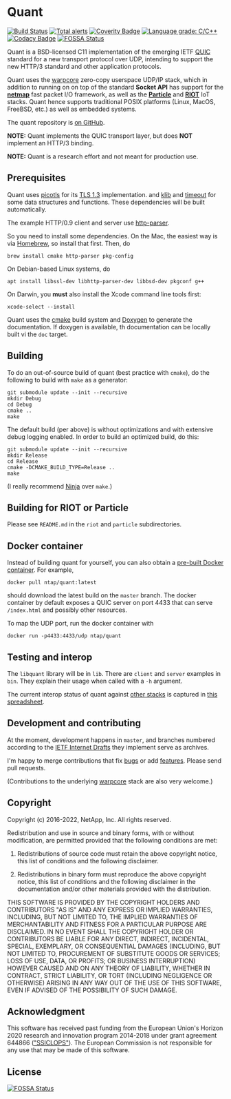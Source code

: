# Quant

[![Build Status](https://travis-ci.com/NTAP/quant.svg?branch=master)](https://travis-ci.com/github/NTAP/quant)
[![Total alerts](https://img.shields.io/lgtm/alerts/g/NTAP/quant.svg?logo=lgtm&logoWidth=18)](https://lgtm.com/projects/g/NTAP/quant/alerts/)
[![Coverity Badge](https://scan.coverity.com/projects/13161/badge.svg)](https://scan.coverity.com/projects/ntap-quant)
[![Language grade: C/C++](https://img.shields.io/lgtm/grade/cpp/g/NTAP/quant.svg?logo=lgtm&logoWidth=18)](https://lgtm.com/projects/g/NTAP/quant/context:cpp)
[![Codacy Badge](https://app.codacy.com/project/badge/Grade/b01870db4e774aa2b17fc0955cf374b3)](https://www.codacy.com/manual/larseggert/quant?utm_source=github.com&amp;utm_medium=referral&amp;utm_content=NTAP/quant&amp;utm_campaign=Badge_Grade)
[![FOSSA Status](https://app.fossa.com/api/projects/git%2Bgithub.com%2Flarseggert%2Fquant.svg?type=shield)](https://app.fossa.com/projects/git%2Bgithub.com%2Flarseggert%2Fquant?ref=badge_shield)

Quant is a BSD-licensed C11 implementation of the emerging IETF
[QUIC](https://quicwg.github.io/) standard for a new transport protocol over
UDP, intending to support the new HTTP/3 standard and other application
protocols.

Quant uses the [warpcore](https://github.com/NTAP/warpcore) zero-copy userspace
UDP/IP stack, which in addition to running on on top of the standard **Socket
API** has support for the **[netmap](http://info.iet.unipi.it/~luigi/netmap/)**
fast packet I/O framework, as well as the
**[Particle](https://github.com/particle-iot/device-os)** and
**[RIOT](http://riot-os.org/)** IoT stacks. Quant hence supports traditional
POSIX platforms (Linux, MacOS, FreeBSD, etc.) as well as embedded systems.

The quant repository is [on GitHub](https://github.com/NTAP/quant).

**NOTE:** Quant implements the QUIC transport layer, but does **NOT** implement
an HTTP/3 binding.

**NOTE:** Quant is a research effort and not meant for production use.

## Prerequisites

Quant uses [picotls](https://github.com/h2o/picotls) for its [TLS
1.3](https://datatracker.ietf.org/doc/draft-ietf-tls-tls13/) implementation. and
[klib](https://github.com/attractivechaos/klib) and
[timeout](http://25thandclement.com/~william/projects/timeout.c.html) for some
data structures and functions. These dependencies will be built automatically.

The example HTTP/0.9 client and server use
[http-parser](https://github.com/nodejs/http-parser).

So you need to install some dependencies. On the Mac, the easiest way is via
[Homebrew](http://brew.sh/), so install that first. Then, do

    brew install cmake http-parser pkg-config

On Debian-based Linux systems, do

    apt install libssl-dev libhttp-parser-dev libbsd-dev pkgconf g++

On Darwin, you **must** also install the Xcode command line tools first:

    xcode-select --install

Quant uses the [cmake](https://cmake.org/) build system and
[Doxygen](http://www.doxygen.nl/) to generate the documentation. If doxygen is
available, th documentation can be locally built vi the `doc` target.



## Building
To do an out-of-source build of quant (best practice with `cmake`), do the
following to build with `make` as a generator:

    git submodule update --init --recursive
    mkdir Debug
    cd Debug
    cmake ..
    make

The default build (per above) is without optimizations and with extensive debug
logging enabled. In order to build an optimized build, do this:

    git submodule update --init --recursive
    mkdir Release
    cd Release
    cmake -DCMAKE_BUILD_TYPE=Release ..
    make

(I really recommend [Ninja](https://ninja-build.org/) over `make`.)


## Building for RIOT or Particle

Please see `README.md` in the `riot` and `particle` subdirectories.


## Docker container

Instead of building quant for yourself, you can also obtain a [pre-built Docker
container](https://cloud.docker.com/u/ntap/repository/docker/ntap/quant/). For
example,

    docker pull ntap/quant:latest

should download the latest build on the `master` branch. The docker container by
default exposes a QUIC server on port 4433 that can serve `/index.html` and
possibly other resources.

To map the UDP port, run the docker container with

    docker run -p4433:4433/udp ntap/quant


## Testing and interop

The `libquant` library will be in `lib`. There are `client` and `server`
examples in `bin`. They explain their usage when called with a `-h` argument.

The current interop status of quant against [other
stacks](https://github.com/quicwg/base-drafts/wiki/Implementations) is captured
in [this
spreadsheet](https://docs.google.com/spreadsheets/d/1D0tW89vOoaScs3IY9RGC0UesWGAwE6xyLk0l4JtvTVg/edit#gid=1510984897).


## Development and contributing

At the moment, development happens in `master`, and branches numbered according
to the [IETF Internet Drafts](https://quicwg.github.io/) they implement serve as
archives.

I'm happy to merge contributions that fix
[bugs](https://github.com/NTAP/quant/issues?q=is%3Aopen+is%3Aissue+label%3Abug)
or add
[features](https://github.com/NTAP/quant/issues?q=is%3Aopen+is%3Aissue+label%3Aenhancement).
Please send pull requests.

(Contributions to the underlying [warpcore](https://github.com/NTAP/warpcore)
stack are also very welcome.)


## Copyright

Copyright (c) 2016-2022, NetApp, Inc.
All rights reserved.

Redistribution and use in source and binary forms, with or without modification,
are permitted provided that the following conditions are met:

1. Redistributions of source code must retain the above copyright notice, this
   list of conditions and the following disclaimer.

2. Redistributions in binary form must reproduce the above copyright notice,
   this list of conditions and the following disclaimer in the documentation
   and/or other materials provided with the distribution.

THIS SOFTWARE IS PROVIDED BY THE COPYRIGHT HOLDERS AND CONTRIBUTORS "AS IS" AND
ANY EXPRESS OR IMPLIED WARRANTIES, INCLUDING, BUT NOT LIMITED TO, THE IMPLIED
WARRANTIES OF MERCHANTABILITY AND FITNESS FOR A PARTICULAR PURPOSE ARE
DISCLAIMED. IN NO EVENT SHALL THE COPYRIGHT HOLDER OR CONTRIBUTORS BE LIABLE FOR
ANY DIRECT, INDIRECT, INCIDENTAL, SPECIAL, EXEMPLARY, OR CONSEQUENTIAL DAMAGES
(INCLUDING, BUT NOT LIMITED TO, PROCUREMENT OF SUBSTITUTE GOODS OR SERVICES;
LOSS OF USE, DATA, OR PROFITS; OR BUSINESS INTERRUPTION) HOWEVER CAUSED AND ON
ANY THEORY OF LIABILITY, WHETHER IN CONTRACT, STRICT LIABILITY, OR TORT
(INCLUDING NEGLIGENCE OR OTHERWISE) ARISING IN ANY WAY OUT OF THE USE OF THIS
SOFTWARE, EVEN IF ADVISED OF THE POSSIBILITY OF SUCH DAMAGE.


## Acknowledgment

This software has received past funding from the European Union's Horizon 2020
research and innovation program 2014-2018 under grant agreement 644866
(["SSICLOPS"](https://ssiclops.eu/)). The European Commission is not responsible
for any use that may be made of this software.


[//]: # (@example client.c)
[//]: # (@example server.c)


## License
[![FOSSA Status](https://app.fossa.com/api/projects/git%2Bgithub.com%2Flarseggert%2Fquant.svg?type=large)](https://app.fossa.com/projects/git%2Bgithub.com%2Flarseggert%2Fquant?ref=badge_large)